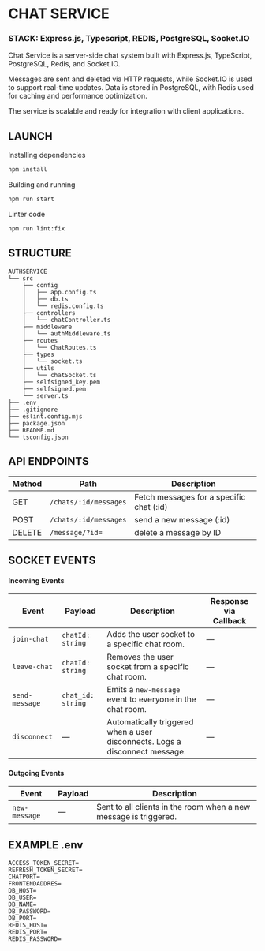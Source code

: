 # CHAT SERVICE

### STACK: Express.js, Typescript, REDIS, PostgreSQL, Socket.IO

Chat Service is a server-side chat system built with Express.js, TypeScript, PostgreSQL, Redis, and Socket.IO.

Messages are sent and deleted via HTTP requests, while Socket.IO is used to support real-time updates.
Data is stored in PostgreSQL, with Redis used for caching and performance optimization.

The service is scalable and ready for integration with client applications.

## LAUNCH

Installing dependencies
```bash
npm install
```

Building and running
```bash
npm run start
```

Linter code
```bash
npm run lint:fix
```

## STRUCTURE

```
AUTHSERVICE
└── src
    ├── config
    │   ├── app.config.ts
    │   ├── db.ts
    │   └── redis.config.ts
    ├── controllers
    │   └── chatController.ts
    ├── middleware
    │   └── authMiddleware.ts
    ├── routes
    │   └── ChatRoutes.ts
    ├── types
    │   └── socket.ts
    ├── utils
    │   └── chatSocket.ts
    ├── selfsigned_key.pem
    ├── selfsigned.pem
    └── server.ts
├── .env
├── .gitignore
├── eslint.config.mjs
├── package.json
├── README.md
└── tsconfig.json
```

## API ENDPOINTS

|Method | Path                  | Description                                   |
|-------|-----------------------|-----------------------------------------------|
| GET   | `/chats/:id/messages` | Fetch messages for a specific chat (:id)    |
| POST  | `/chats/:id/messages` | send a new message (:id)                |
| DELETE| `/message/?id=`       | delete a message by ID                          |

## SOCKET EVENTS

#### Incoming Events
| **Event**      | **Payload**       | **Description**                                                             | **Response via Callback** |
| -------------- | ----------------- | --------------------------------------------------------------------------- | ------------------------- |
| `join-chat`    | `chatId: string`  | Adds the user socket to a specific chat room.                               | —                         |
| `leave-chat`   | `chatId: string`  | Removes the user socket from a specific chat room.                          | —                         |
| `send-message` | `chat_id: string` | Emits a `new-message` event to everyone in the chat room.                   | —                         |
| `disconnect`   | —                 | Automatically triggered when a user disconnects. Logs a disconnect message. | —                         |

#### Outgoing Events 
| **Event**     | **Payload** | **Description**                                                  |
| ------------- | ----------- | ---------------------------------------------------------------- |
| `new-message` | —           | Sent to all clients in the room when a new message is triggered. |


## EXAMPLE .env
```
ACCESS_TOKEN_SECRET=
REFRESH_TOKEN_SECRET=
CHATPORT=
FRONTENDADDRES=
DB_HOST=
DB_USER=
DB_NAME=
DB_PASSWORD=
DB_PORT=
REDIS_HOST=
REDIS_PORT=
REDIS_PASSWORD=
```